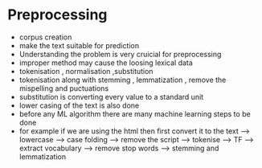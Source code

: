 # Preprocessing

- corpus creation 
- make the text suitable for prediction
- Understanding the problem is very cruicial for preprocessing
- improper method may cause the loosing lexical data
- tokenisation , normalisation  ,substitution
- tokenisation along with stemming , lemmatization , remove the mispelling and puctuations
- substitution is converting every value to a standard unit
- lower casing of the text is also done
- before any ML algorithm there are many machine learning steps to be done
- for example if we are using the html then first convert it to the text --> lowercase --> case folding --> remove the script --> tokenise --> TF --> extract vocabulary --> remove stop words --> stemming and lemmatization
